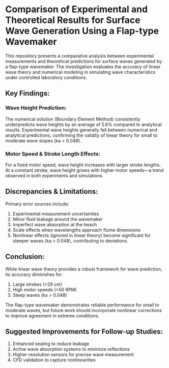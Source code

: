 # Comparison of Experimental and Theoretical Results for Surface Wave Generation Using a Flap-type Wavemaker
This repository presents a comparative analysis between experimental measurements and theoretical predictions for surface waves generated by a flap-type wavemaker. The investigation evaluates the accuracy of linear wave theory and numerical modeling in simulating wave characteristics under controlled laboratory conditions.

## Key Findings:
### Wave Height Prediction:
The numerical solution (Boundary Element Method) consistently underpredicts wave heights by an average of 5.6% compared to analytical results.
Experimental wave heights generally fall between numerical and analytical predictions, confirming the validity of linear theory for small to moderate wave slopes (ka < 0.048).

### Motor Speed & Stroke Length Effects:
For a fixed motor speed, wave height increases with larger stroke lengths.  
At a constant stroke, wave height grows with higher motor speeds—a trend observed in both experiments and simulations.

## Discrepancies & Limitations:
Primary error sources include:  
1. Experimental measurement uncertainties
2. Minor fluid leakage around the wavemaker
3. Imperfect wave absorption at the beach
4. Scale effects when wavelengths approach flume dimensions
5. Nonlinear effects (ignored in linear theory) become significant for steeper waves (ka > 0.048), contributing to deviations.

## Conclusion:
While linear wave theory provides a robust framework for wave prediction, its accuracy diminishes for:
1. Large strokes (>29 cm)
2. High motor speeds (>50 RPM)
3. Steep waves (ka > 0.048)

The flap-type wavemaker demonstrates reliable performance for small to moderate waves, but future work should incorporate nonlinear corrections to improve agreement in extreme conditions.

## Suggested Improvements for Follow-up Studies:
1. Enhanced sealing to reduce leakage  
2. Active wave absorption systems to minimize reflections
3. Higher-resolution sensors for precise wave measurement
4. CFD validation to capture nonlinearities
